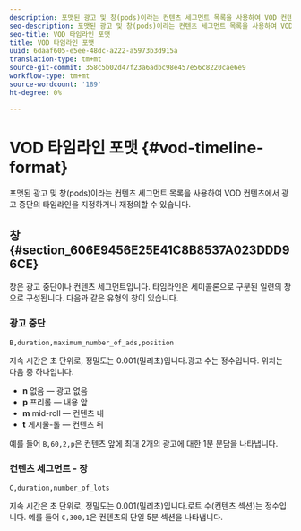 ```yaml
---
description: 포맷된 광고 및 창(pods)이라는 컨텐츠 세그먼트 목록을 사용하여 VOD 컨텐츠에서 광고 중단의 타임라인을 지정하거나 재정의할 수 있습니다.
seo-description: 포맷된 광고 및 창(pods)이라는 컨텐츠 세그먼트 목록을 사용하여 VOD 컨텐츠에서 광고 중단의 타임라인을 지정하거나 재정의할 수 있습니다.
seo-title: VOD 타임라인 포맷
title: VOD 타임라인 포맷
uuid: 6daaf605-e5ee-48dc-a222-a5973b3d915a
translation-type: tm+mt
source-git-commit: 358c5b02d47f23a6adbc98e457e56c8220cae6e9
workflow-type: tm+mt
source-wordcount: '189'
ht-degree: 0%

---
```



# VOD 타임라인 포맷 {#vod-timeline-format}

포맷된 광고 및 창(pods)이라는 컨텐츠 세그먼트 목록을 사용하여 VOD 컨텐츠에서 광고 중단의 타임라인을 지정하거나 재정의할 수 있습니다.

## 창 {#section_606E9456E25E41C8B8537A023DDD96CE}

창은 광고 중단이나 컨텐츠 세그먼트입니다. 타임라인은 세미콜론으로 구분된 일련의 창으로 구성됩니다. 다음과 같은 유형의 창이 있습니다.

### 광고 중단

```
B,duration,maximum_number_of_ads,position
```

지속 시간은 초 단위로, 정밀도는 0.001(밀리초)입니다.광고 수는 정수입니다. 위치는 다음 중 하나입니다.
* **n** 없음 — 광고 없음
* **p** 프리롤 — 내용 앞
* **m** mid-roll — 컨텐츠 내
* **t** 게시물-롤 — 컨텐츠 뒤

예를 들어 `B,60,2,p`은 컨텐츠 앞에 최대 2개의 광고에 대한 1분 분담을 나타냅니다.

### 컨텐츠 세그먼트 - 장

```
C,duration,number_of_lots
```

지속 시간은 초 단위로, 정밀도는 0.001(밀리초)입니다.로트 수(컨텐츠 섹션)는 정수입니다. 예를 들어 `C,300,1`은 컨텐츠의 단일 5분 섹션을 나타냅니다.